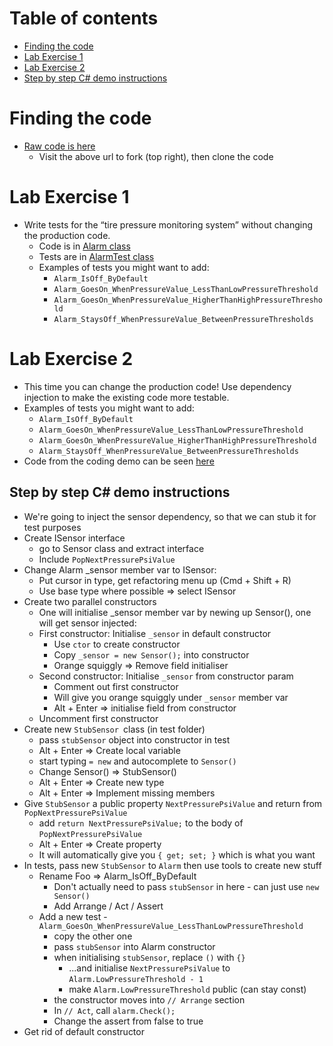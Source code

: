 # Table of contents

- [Finding the code]()
- [Lab Exercise 1]()
- [Lab Exercise 2]()
- [Step by step C# demo instructions]()

# Finding the code

- [Raw code is here]()
  - Visit the above url to fork (top right), then clone the code

# Lab Exercise 1

- Write tests for the “tire pressure monitoring system” without changing the production code.
  - Code is in [Alarm class](https://github.com/emilybache/Racing-Car-Katas/blob/main/CSharp/TirePressureMonitoringSystem/Alarm.cs)
  - Tests are in [AlarmTest class](https://github.com/emilybache/Racing-Car-Katas/blob/main/CSharp/TirePressureMonitoringSystem.Tests/AlarmTest.cs)
  - Examples of tests you might want to add:
    - `Alarm_IsOff_ByDefault`
    - `Alarm_GoesOn_WhenPressureValue_LessThanLowPressureThreshold`
    - `Alarm_GoesOn_WhenPressureValue_HigherThanHighPressureThreshold`
    - `Alarm_StaysOff_WhenPressureValue_BetweenPressureThresholds`
   
# Lab Exercise 2

- This time you can change the production code! Use dependency injection to make the existing code more testable.
- Examples of tests you might want to add:
  - `Alarm_IsOff_ByDefault`
  - `Alarm_GoesOn_WhenPressureValue_LessThanLowPressureThreshold`
  - `Alarm_GoesOn_WhenPressureValue_HigherThanHighPressureThreshold`
  - `Alarm_StaysOff_WhenPressureValue_BetweenPressureThresholds`
- Code from the coding demo can be seen [here](https://github.com/claresudbery/Racing-Car-Katas/blob/dependency-injection-demo)

## Step by step C# demo instructions

- We're going to inject the sensor dependency, so that we can stub it for test purposes
- Create ISensor interface
    - go to Sensor class and extract interface
    - Include `PopNextPressurePsiValue`
- Change Alarm _sensor member var to ISensor: 
    - Put cursor in type, get refactoring menu up (Cmd + Shift + R)
    - Use base type where possible => select ISensor
- Create two parallel constructors
    - One will initialise _sensor member var by newing up Sensor(), one will get sensor injected:
    - First constructor: Initialise `_sensor` in default constructor
        - Use `ctor` to create constructor
        - Copy `_sensor = new Sensor();` into constructor
        - Orange squiggly => Remove field initialiser
    - Second constructor: Initialise `_sensor` from constructor param
        - Comment out first constructor
        - Will give you orange squiggly under `_sensor` member var
        - Alt + Enter => initialise field from constructor
    - Uncomment first constructor
- Create new `StubSensor `class (in test folder) 
    - pass `stubSensor` object into constructor in test
    - Alt + Enter => Create local variable
    - start typing `= new` and autocomplete to `Sensor()`
    - Change Sensor() => StubSensor()
    - Alt + Enter => Create new type
    - Alt + Enter => Implement missing members
- Give `StubSensor` a public property `NextPressurePsiValue` and return from `PopNextPressurePsiValue`
    - add `return NextPressurePsiValue;` to the body of `PopNextPressurePsiValue`
    - Alt + Enter => Create property
    - It will automatically give you `{ get; set; }` which is what you want
- In tests, pass new `StubSensor` to `Alarm` then use tools to create new stuff
    - Rename Foo => Alarm_IsOff_ByDefault
        - Don't actually need to pass `stubSensor` in here - can just use `new Sensor()`
        - Add Arrange / Act / Assert
    - Add a new test - `Alarm_GoesOn_WhenPressureValue_LessThanLowPressureThreshold`
        - copy the other one
        - pass `stubSensor` into Alarm constructor
        - when initialising `stubSensor`, replace `()` with `{}` 
            - ...and initialise `NextPressurePsiValue` to `Alarm.LowPressureThreshold - 1`
            - make `Alarm.LowPressureThreshold` public (can stay const)
        - the constructor moves into `// Arrange` section
        - In `// Act`, call `alarm.Check();`
        - Change the assert from false to true
- Get rid of default constructor





